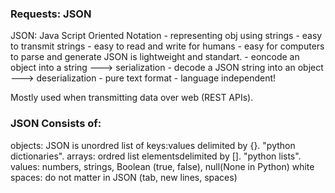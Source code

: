 ### Requests: JSON
JSON: Java Script Oriented Notation
    - representing obj using strings
    - easy to transmit strings
    - easy to read and write for humans
    - easy for computers to parse and generate
JSON is lightweight and standart.
    - eoncode an object into a string ---> serialization
    - decode a JSON string into an object ---> deserialization
    - pure text format
    - language independent!

Mostly used when transmitting data over web (REST APIs).
### JSON Consists of:
objects: JSON is unordred list of keys:values delimited by {}. "python dictionaries".
arrays: ordred list elementsdelimited by []. "python lists".
values: numbers, strings, Boolean (true, false), null(None in Python)
white spaces: do not matter in JSON (tab, new lines, spaces)